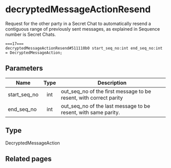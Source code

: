 # decryptedMessageActionResend
Request for the other party in a Secret Chat to automatically resend a contiguous range of previously sent messages, as explained in Sequence number is Secret Chats.

```
===17===
decryptedMessageActionResend#511110b0 start_seq_no:int end_seq_no:int = DecryptedMessageAction;
```

## Parameters
| Name | Type | Description |
| ---- | :----: | ----------- |
| start_seq_no | int | out_seq_no of the first message to be resent, with correct parity |
| end_seq_no | int | out_seq_no of the last message to be resent, with same parity. |


## Type
DecryptedMessageAction

## Related pages
